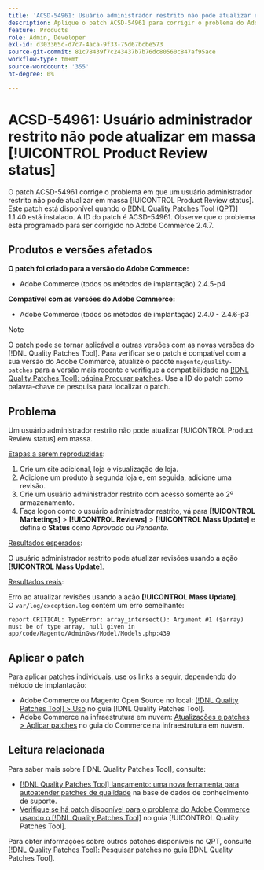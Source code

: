 ```yaml
---
title: 'ACSD-54961: Usuário administrador restrito não pode atualizar em massa [!UICONTROL Product Review status]'
description: Aplique o patch ACSD-54961 para corrigir o problema do Adobe Commerce em que um usuário administrador restrito não pode atualizar em massa o status de Revisão do produto.
feature: Products
role: Admin, Developer
exl-id: d303365c-d7c7-4aca-9f33-75d67bcbe573
source-git-commit: 81c78439f7c243437b7b76dc80560c847af95ace
workflow-type: tm+mt
source-wordcount: '355'
ht-degree: 0%

---
```


# ACSD-54961: Usuário administrador restrito não pode atualizar em massa [!UICONTROL Product Review status]

O patch ACSD-54961 corrige o problema em que um usuário administrador restrito não pode atualizar em massa [!UICONTROL Product Review status]. Este patch está disponível quando o [[!DNL Quality Patches Tool (QPT)]](https://experienceleague.adobe.com/en/docs/commerce-knowledge-base/kb/announcements/commerce-announcements/magento-quality-patches-released-new-tool-to-self-serve-quality-patches) 1.1.40 está instalado. A ID do patch é ACSD-54961. Observe que o problema está programado para ser corrigido no Adobe Commerce 2.4.7.

## Produtos e versões afetados

**O patch foi criado para a versão do Adobe Commerce:**

* Adobe Commerce (todos os métodos de implantação) 2.4.5-p4

**Compatível com as versões do Adobe Commerce:**

* Adobe Commerce (todos os métodos de implantação) 2.4.0 - 2.4.6-p3

>[!NOTE]
>
>O patch pode se tornar aplicável a outras versões com as novas versões do [!DNL Quality Patches Tool]. Para verificar se o patch é compatível com a sua versão do Adobe Commerce, atualize o pacote `magento/quality-patches` para a versão mais recente e verifique a compatibilidade na [[!DNL Quality Patches Tool]: página Procurar patches](https://experienceleague.adobe.com/tools/commerce-quality-patches/index.html). Use a ID do patch como palavra-chave de pesquisa para localizar o patch.

## Problema

Um usuário administrador restrito não pode atualizar [!UICONTROL Product Review status] em massa.

<u>Etapas a serem reproduzidas</u>:

1. Crie um site adicional, loja e visualização de loja.
1. Adicione um produto à segunda loja e, em seguida, adicione uma revisão.
1. Crie um usuário administrador restrito com acesso somente ao 2º armazenamento.
1. Faça logon como o usuário administrador restrito, vá para **[!UICONTROL  Marketings]** > **[!UICONTROL Reviews]** > **[!UICONTROL Mass Update]** e defina o **Status** como *Aprovado* ou *Pendente*.

<u>Resultados esperados</u>:

O usuário administrador restrito pode atualizar revisões usando a ação **[!UICONTROL Mass Update]**.

<u>Resultados reais</u>:

Erro ao atualizar revisões usando a ação **[!UICONTROL Mass Update]**.<br>
O `var/log/exception.log` contém um erro semelhante:

```
report.CRITICAL: TypeError: array_intersect(): Argument #1 ($array) must be of type array, null given in app/code/Magento/AdminGws/Model/Models.php:439
```

## Aplicar o patch

Para aplicar patches individuais, use os links a seguir, dependendo do método de implantação:

* Adobe Commerce ou Magento Open Source no local: [[!DNL Quality Patches Tool] > Uso](/help/tools/quality-patches-tool/usage.md) no guia [!DNL Quality Patches Tool].
* Adobe Commerce na infraestrutura em nuvem: [Atualizações e patches > Aplicar patches](https://experienceleague.adobe.com/docs/commerce-cloud-service/user-guide/develop/upgrade/apply-patches.html) no guia do Commerce na infraestrutura em nuvem.

## Leitura relacionada

Para saber mais sobre [!DNL Quality Patches Tool], consulte:

* [[!DNL Quality Patches Tool] lançamento: uma nova ferramenta para autoatender patches de qualidade](https://experienceleague.adobe.com/en/docs/commerce-knowledge-base/kb/announcements/commerce-announcements/magento-quality-patches-released-new-tool-to-self-serve-quality-patches) na base de dados de conhecimento de suporte.
* [Verifique se há patch disponível para o problema do Adobe Commerce usando o  [!DNL Quality Patches Tool]](/help/tools/quality-patches-tool/patches-available-in-qpt/check-patch-for-magento-issue-with-magento-quality-patches.md) no guia [!UICONTROL Quality Patches Tool].


Para obter informações sobre outros patches disponíveis no QPT, consulte [[!DNL Quality Patches Tool]: Pesquisar patches](https://experienceleague.adobe.com/tools/commerce-quality-patches/index.html) no guia [!DNL Quality Patches Tool].
